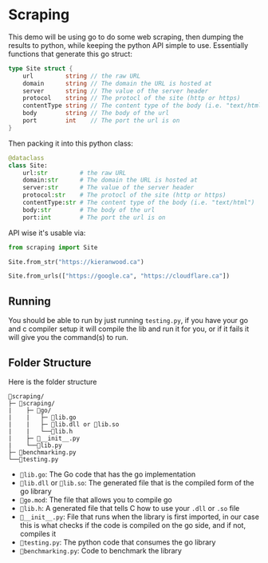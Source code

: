 # Scraping

This demo will be using go to do some web scraping, then dumping the results to python, while keeping the python API simple to use. Essentially functions that generate this go struct:

```go
type Site struct {
	url         string // the raw URL
	domain      string // The domain the URL is hosted at
	server      string // The value of the server header
	protocol    string // The protocl of the site (http or https)
	contentType string // The content type of the body (i.e. "text/html")
	body        string // The body of the url
	port        int    // The port the url is on
}
```

Then packing it into this python class:

```python
@dataclass
class Site:
    url:str         # the raw URL
    domain:str      # The domain the URL is hosted at
    server:str      # The value of the server header
    protocol:str    # The protocl of the site (http or https)
    contentType:str # The content type of the body (i.e. "text/html")
    body:str        # The body of the url
    port:int        # The port the url is on
```

API wise it's usable via:

```python
from scraping import Site

Site.from_str("https://kieranwood.ca")

Site.from_urls(["https://google.ca", "https://cloudflare.ca"])
```

## Running

You should be able to run by just running `testing.py`, if you have your go and c compiler setup it will compile the lib and run it for you, or if it fails it will give you the command(s) to run.

## Folder Structure

Here is the folder structure
```
📂scraping/
├─ 📂scraping/
|    ├─ 📂go/
|    |   ├─ 📄lib.go
|    |   ├─ 📄lib.dll or 📄lib.so
|    |   └──📄lib.h
|    ├─ 📄__init__.py
|    └──📄lib.py
├─ 📄benchmarking.py
└──📄testing.py
```


- `📄lib.go`: The Go code that has the go implementation
- `📄lib.dll` or `📄lib.so`: The generated file that is the compiled form of the go library
- `📄go.mod`: The file that allows you to compile go
- `📄lib.h`: A generated file that tells C how to use your `.dll` or `.so` file
- `📄__init__.py`: File that runs when the library is first imported, in our case this is what checks if the code is compiled on the go side, and if not, compiles it
- `📄testing.py`: The python code that consumes the go library
- `📄benchmarking.py`: Code to benchmark the library